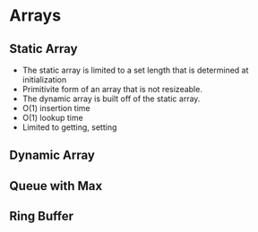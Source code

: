 # Arrays
## Static Array
  * The static array is limited to a set length that is determined at initialization
  * Primitivite form of an array that is not resizeable.
  * The dynamic array is built off of the static array.
  * O(1) insertion time
  * O(1) lookup time
  * Limited to getting, setting
## Dynamic Array


## Queue with Max

## Ring Buffer